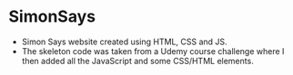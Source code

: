 # SimonSays
- Simon Says website created using HTML, CSS and JS.
- The skeleton code was taken from a Udemy course challenge where I then added all the JavaScript and some CSS/HTML elements.
